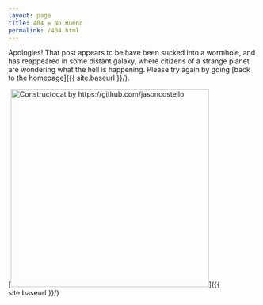 ```yaml
---
layout: page
title: 404 = No Bueno
permalink: /404.html
---
```


Apologies! That post appears to be have been sucked into a wormhole, and has reappeared in some distant galaxy, where citizens of a strange planet are wondering what the hell is happening. Please try again by going [back to the homepage]({{ site.baseurl }}/).

[<img src="{{ site.baseurl }}/images/404.jpg" alt="Constructocat by https://github.com/jasoncostello" style="width: 400px;"/>]({{ site.baseurl }}/)
